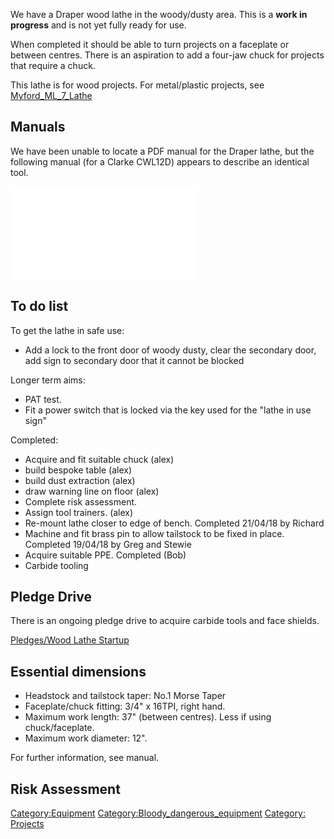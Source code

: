We have a Draper wood lathe in the woody/dusty area. This is a **work in
progress** and is not yet fully ready for use.

When completed it should be able to turn projects on a faceplate or
between centres. There is an aspiration to add a four-jaw chuck for
projects that require a chuck.

This lathe is for wood projects. For metal/plastic projects, see
[Myford_ML_7_Lathe](Myford_ML_7_Lathe "wikilink")

Manuals
-------

We have been unable to locate a PDF manual for the Draper lathe, but the
following manual (for a Clarke CWL12D) appears to describe an identical
tool.

![<File:Clarke> CWL12D.pdf](Clarke_CWL12D.pdf "File:Clarke CWL12D.pdf")

To do list
----------

To get the lathe in safe use:

-   Add a lock to the front door of woody dusty, clear the secondary
    door, add sign to secondary door that it cannot be blocked

Longer term aims:

-   PAT test.
-   Fit a power switch that is locked via the key used for the "lathe in
    use sign"

Completed:

-   Acquire and fit suitable chuck (alex)
-   build bespoke table (alex)
-   build dust extraction (alex)
-   draw warning line on floor (alex)
-   Complete risk assessment.
-   Assign tool trainers. (alex)
-   Re-mount lathe closer to edge of bench. Completed 21/04/18 by
    Richard
-   Machine and fit brass pin to allow tailstock to be fixed in place.
    Completed 19/04/18 by Greg and Stewie
-   Acquire suitable PPE. Completed (Bob)
-   Carbide tooling

Pledge Drive
------------

There is an ongoing pledge drive to acquire carbide tools and face
shields.

[Pledges/Wood Lathe Startup](Pledges/Wood_Lathe_Startup "wikilink")

Essential dimensions
--------------------

-   Headstock and tailstock taper: No.1 Morse Taper
-   Faceplate/chuck fitting: 3/4" x 16TPI, right hand.
-   Maximum work length: 37" (between centres). Less if using
    chuck/faceplate.
-   Maximum work diameter: 12".

For further information, see manual.

Risk Assessment
---------------

[Category:Equipment](Category:Equipment "wikilink")
[Category:Bloody_dangerous_equipment](Category:Bloody_dangerous_equipment "wikilink")
[Category: Projects](Category:_Projects "wikilink")